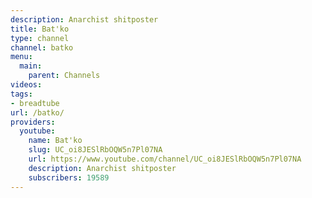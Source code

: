 ```yaml
---
description: Anarchist shitposter
title: Bat'ko
type: channel
channel: batko
menu:
  main:
    parent: Channels
videos:
tags:
- breadtube
url: /batko/
providers:
  youtube:
    name: Bat'ko
    slug: UC_oi8JESlRbOQW5n7Pl07NA
    url: https://www.youtube.com/channel/UC_oi8JESlRbOQW5n7Pl07NA
    description: Anarchist shitposter
    subscribers: 19589
---
```

